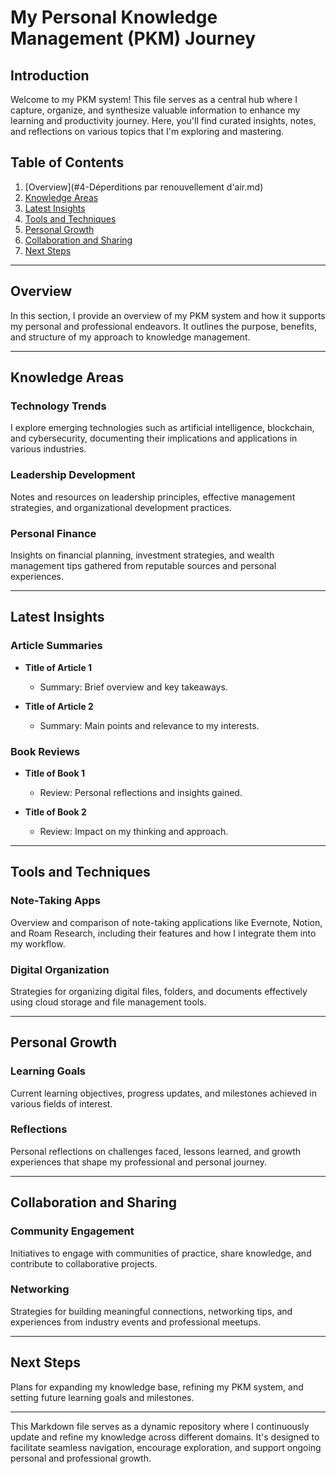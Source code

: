 # My Personal Knowledge Management (PKM) Journey

## Introduction

Welcome to my PKM system! This file serves as a central hub where I capture, organize, and synthesize valuable information to enhance my learning and productivity journey. Here, you'll find curated insights, notes, and reflections on various topics that I'm exploring and mastering.

## Table of Contents

1. [Overview](#4-Déperditions par renouvellement d'air.md)
2. [Knowledge Areas](#knowledge-areas)
3. [Latest Insights](#latest-insights)
4. [Tools and Techniques](#tools-and-techniques)
5. [Personal Growth](#personal-growth)
6. [Collaboration and Sharing](#collaboration-and-sharing)
7. [Next Steps](#next-steps)

---

## Overview

In this section, I provide an overview of my PKM system and how it supports my personal and professional endeavors. It outlines the purpose, benefits, and structure of my approach to knowledge management.

---

## Knowledge Areas

### Technology Trends

I explore emerging technologies such as artificial intelligence, blockchain, and cybersecurity, documenting their implications and applications in various industries.

### Leadership Development

Notes and resources on leadership principles, effective management strategies, and organizational development practices.

### Personal Finance

Insights on financial planning, investment strategies, and wealth management tips gathered from reputable sources and personal experiences.

---

## Latest Insights

### Article Summaries

- **Title of Article 1**
  - Summary: Brief overview and key takeaways.
  
- **Title of Article 2**
  - Summary: Main points and relevance to my interests.

### Book Reviews

- **Title of Book 1**
  - Review: Personal reflections and insights gained.
  
- **Title of Book 2**
  - Review: Impact on my thinking and approach.

---

## Tools and Techniques

### Note-Taking Apps

Overview and comparison of note-taking applications like Evernote, Notion, and Roam Research, including their features and how I integrate them into my workflow.

### Digital Organization

Strategies for organizing digital files, folders, and documents effectively using cloud storage and file management tools.

---

## Personal Growth

### Learning Goals

Current learning objectives, progress updates, and milestones achieved in various fields of interest.

### Reflections

Personal reflections on challenges faced, lessons learned, and growth experiences that shape my professional and personal journey.

---

## Collaboration and Sharing

### Community Engagement

Initiatives to engage with communities of practice, share knowledge, and contribute to collaborative projects.

### Networking

Strategies for building meaningful connections, networking tips, and experiences from industry events and professional meetups.

---

## Next Steps

Plans for expanding my knowledge base, refining my PKM system, and setting future learning goals and milestones.

---

This Markdown file serves as a dynamic repository where I continuously update and refine my knowledge across different domains. It's designed to facilitate seamless navigation, encourage exploration, and support ongoing personal and professional growth.
